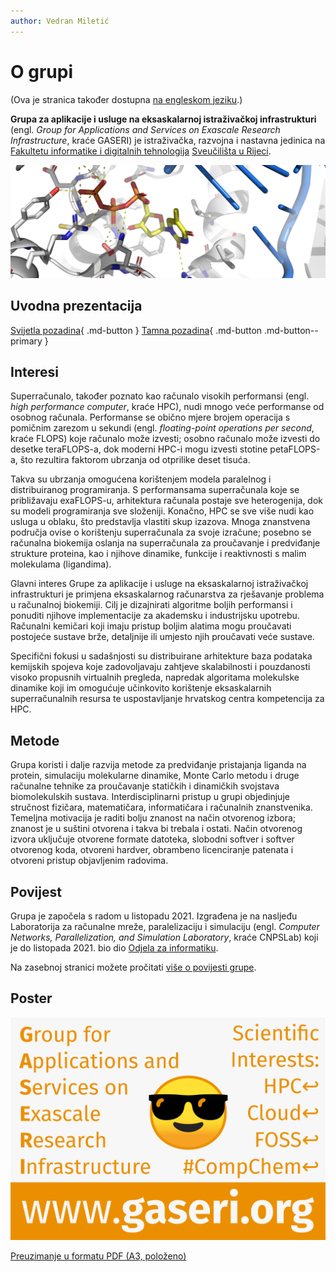 ```yaml
---
author: Vedran Miletić
---
```


# O grupi

(Ova je stranica također dostupna [na engleskom jeziku](../en/index.md).)

**Grupa za aplikacije i usluge na eksaskalarnoj istraživačkoj infrastrukturi** (engl. *Group for Applications and Services on Exascale Research Infrastructure*, kraće GASERI) je istraživačka, razvojna i nastavna jedinica na [Fakultetu informatike i digitalnih tehnologija](https://www.inf.uniri.hr/) [Sveučilišta u Rijeci](https://uniri.hr/).

![Rev1 Ternary Complex with dTTP and Ca2+ (7T18) binding site](../images/7t18-binding-site.webp)

## Uvodna prezentacija

[Svijetla pozadina](https://files.group.miletic.net/GASERI-Introductory-presentation-light-background.pdf){ .md-button } [Tamna pozadina](https://files.group.miletic.net/GASERI-Introductory-presentation-dark-background.pdf){ .md-button .md-button--primary }

## Interesi

Superračunalo, također poznato kao računalo visokih performansi (engl. *high performance computer*, kraće HPC), nudi mnogo veće performanse od osobnog računala. Performanse se obično mjere brojem operacija s pomičnim zarezom u sekundi (engl. *floating-point operations per second*, kraće FLOPS) koje računalo može izvesti; osobno računalo može izvesti do desetke teraFLOPS-a, dok moderni HPC-i mogu izvesti stotine petaFLOPS-a, što rezultira faktorom ubrzanja od otprilike deset tisuća.

Takva su ubrzanja omogućena korištenjem modela paralelnog i distribuiranog programiranja. S performansama superračunala koje se približavaju exaFLOPS-u, arhitektura računala postaje sve heterogenija, dok su modeli programiranja sve složeniji. Konačno, HPC se sve više nudi kao usluga u oblaku, što predstavlja vlastiti skup izazova. Mnoga znanstvena područja ovise o korištenju superračunala za svoje izračune; posebno se računalna biokemija oslanja na superračunala za proučavanje i predviđanje strukture proteina, kao i njihove dinamike, funkcije i reaktivnosti s malim molekulama (ligandima).

Glavni interes Grupe za aplikacije i usluge na eksaskalarnoj istraživačkoj infrastrukturi je primjena eksaskalarnog računarstva za rješavanje problema u računalnoj biokemiji. Cilj je dizajnirati algoritme boljih performansi i ponuditi njihove implementacije za akademsku i industrijsku upotrebu. Računalni kemičari koji imaju pristup boljim alatima mogu proučavati postojeće sustave brže, detaljnije ili umjesto njih proučavati veće sustave.

Specifični fokusi u sadašnjosti su distribuirane arhitekture baza podataka kemijskih spojeva koje zadovoljavaju zahtjeve skalabilnosti i pouzdanosti visoko propusnih virtualnih pregleda, napredak algoritama molekulske dinamike koji im omogućuje učinkovito korištenje eksaskalarnih superračunalnih resursa te uspostavljanje hrvatskog centra kompetencija za HPC.

## Metode

Grupa koristi i dalje razvija metode za predviđanje pristajanja liganda na protein, simulaciju molekularne dinamike, Monte Carlo metodu i druge računalne tehnike za proučavanje statičkih i dinamičkih svojstava biomolekulskih sustava. Interdisciplinarni pristup u grupi objedinjuje stručnost fizičara, matematičara, informatičara i računalnih znanstvenika. Temeljna motivacija je raditi bolju znanost na način otvorenog izbora; znanost je u suštini otvorena i takva bi trebala i ostati. Način otvorenog izvora uključuje otvorene formate datoteka, slobodni softver i softver otvorenog koda, otvoreni hardver, obrambeno licenciranje patenata i otvoreni pristup objavljenim radovima.

## Povijest

Grupa je započela s radom u listopadu 2021. Izgrađena je na nasljeđu Laboratorija za računalne mreže, paralelizaciju i simulaciju (engl. *Computer Networks, Parallelization, and Simulation Laboratory*, kraće CNPSLab) koji je do listopada 2021. bio dio [Odjela za informatiku](https://www.inf.uniri.hr/).

Na zasebnoj stranici možete pročitati [više o povijesti grupe](povijest.md).

## Poster

![GASERI poster](../images/gaseri-poster.webp)

[Preuzimanje u formatu PDF (A3, položeno)](../images/gaseri-poster.pdf)
